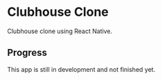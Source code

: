 # Clubhouse Clone

Clubhouse clone using React Native.

## Progress

This app is still in development and not finished yet.
